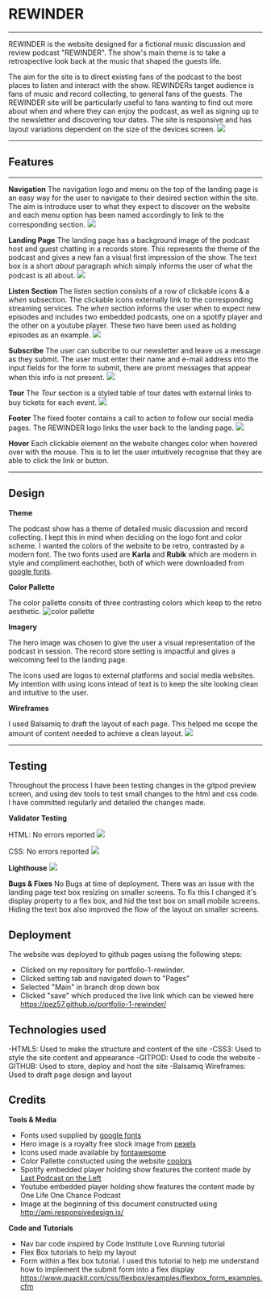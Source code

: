 # REWINDER
---
REWINDER is the website designed for a fictional music discussion and review podcast "REWINDER". The show's main theme is to take a retrospective look back at the music that shaped the guests life. 

The aim for the site is to direct existing fans of the podcast to the best places to listen and interact with the show. REWINDERs target audience is fans of music and record collecting, to general fans of the guests. The REWINDER site will be particularly useful to fans wanting to find out more about when and where they can enjoy the podcast, as well as signing up to the newsletter and discovering tour dates.
The site is responsive and has layout variations dependent on the size of the devices screen.
![](assets/images/amiresponsiverwndr.png)

---
## Features
---
__Navigation__
The navigation logo and menu on the top of the landing page is an easy way for the user to navigate to their desired section within the site. The aim is introduce user to what they expect to discover on the website and each menu option has been named accordingly to link to the corresponding section. 
![](assets/images/rewindernavbar.jpg)


__Landing Page__
The landing page has a background image of the podcast host and guest chatting in a records store. This represents the theme of the podcast and gives a new fan a visual first impression of the show. The text box is a short _about_ paragraph which simply informs the user of what the podcast is all about.
![](assets/images/lndngpgrewinder.png)


__Listen Section__
The listen section consists of a row of clickable icons & a _when_ subsection. The clickable icons externally link to the corresponding streaming services. The _when_ section informs the user when to expect new episodes and includes two embedded podcasts, one on a spotify player and the other on a youtube player. These two have been used as holding episodes as an example. 
![](assets/images/lstnrwndr.png)


__Subscribe__
The user can subcribe to our newsletter and leave us a message as they submit. The user must enter their name and e-mail address into the input fields for the form to submit, there are promt messages that appear when this info is not present.
![](assets/images/sbscrbrwndr.png)


__Tour__
The _Tour_ section is a styled table of tour dates with external links to buy tickets for each event. 
![](assets/images/trrwndr.png)


__Footer__
The fixed footer contains a call to action to follow our social media pages. The REWINDER logo links the user back to the landing page.
![](assets/images/fttrrwndr.png)

__Hover__
Each clickable element on the website changes color when hovered over with the mouse. This is to let the user intuitively recognise that they are able to click the link or button.

---
## Design
__Theme__

The podcast show has a theme of detailed music discussion and record collecting. I kept this in mind when deciding on the logo font and color scheme. I wanted the colors of the website to be retro, contrasted by a modern font. The two fonts used are __Karla__ and __Rubik__ which are modern in style and compliment eachother, both of which were downloaded from [google fonts](https://https://fonts.google.com/).


__Color Pallette__

The color pallette consits of three contrasting colors which keep to the retro aesthetic.
![color pallette](assets/images/rwndrclrs.png)

__Imagery__

The hero image was chosen to give the user a visual representation of the podcast in session. The record store setting is impactful and gives a welcoming feel to the landing page. 

The icons used are logos to external platforms and social media websites. My intention with using icons intead of text is to keep the site looking clean and intuitive to the user.

__Wireframes__

I used Balsamiq to draft the layout of each page. This helped me scope the amount of content needed to achieve a clean layout.
![](assets/images/rwndrwf.png)

---

## Testing

Throughout the process I have been testing changes in the gitpod preview screen, and using dev tools to test small changes to the html and css code. I have committed regularly and detailed the changes made. 

__Validator Testing__

HTML: No errors reported
![](assets/images/htmlvalidator.png)

CSS: No errors reported
![](assets/images/cssvalidator.png)

__Lighthouse__
![](assets/images/lighthouserewinder.png)

__Bugs & Fixes__
No Bugs at time of deployment.
There was an issue with the landing page text box resizing on smaller screens. To fix this I changed it's display property to a flex box, and hid the text box on small mobile screens. Hiding the text box also improved the flow of the layout on smaller screens. 

## Deployment

The website was deployed to github pages usisng the following steps:
- Clicked on my repository for portfolio-1-rewinder. 
- Clicked setting tab and navigated down to "Pages"
- Selected "Main" in branch drop down box
- Clicked "save" which produced the live link which can be viewed here https://pez57.github.io/portfolio-1-rewinder/

## Technologies used

-HTML5: Used to make the structure and content of the site
-CSS3: Used to style the site content and appearance
-GITPOD: Used to code the website
-GITHUB: Used to store, deploy and host the site
-Balsamiq Wireframes: Used to draft page design and layout

## Credits

__Tools & Media__

- Fonts used supplied by [google fonts](https://https://fonts.google.com/)
- Hero image is a royalty free stock image from [pexels](https://pexels.com)
- Icons used made available by [fontawesome](https://fontawesome.com)
- Color Pallette constucted using the website [coolors](https://coolors.co)
- Spotify embedded player holding show features the content made by [Last Podcast on the Left](https://www.lastpodcastontheleft.com/)
- Youtube embedded player holding show features the content made by One Life One Chance Podcast
- Image at the beginning of this document constructed using http://ami.responsivedesign.is/

__Code and Tutorials__

- Nav bar code inspired by Code Institute Love Running tutorial
- Flex Box tutorials to help my layout [](https://css-tricks.com/snippets/css/a-guide-to-flexbox/) 
[](https://www.youtube.com/watch?v=JJSoEo8JSnc)
- Form within a flex box tutorial. I used this tutorial to help me understand how to implement the submit form into a flex display https://www.quackit.com/css/flexbox/examples/flexbox_form_examples.cfm

